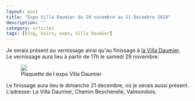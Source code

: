 ```yaml
---
layout: post
title: "Expo Villa Daumier du 29 novembre au 21 Decembre 2014"
description: ""
category: articles
tags: [blog, Guiro, expo, Villa Daumier]
---
```


Je serais présent au vernissage ainsi qu'au finissage à <a href="http://villadaumier.free.fr/accueil.html">la Villa Daumier</a>.  
Le vernissage aura lieu à partir de 17h le samedi 29 novembre.  
<figure>
	<img src="/images/expo_villa_daumier.jpg">
	<figcaption>Plaquette de l expo Villa Daumier</figcaption>
</figure>

Le finissage aura lieu le dimanche 21 decembre, où je serais aussi présent.  
L'adresse:  La Villa Daumier, Chemin Bescherelle, Valmondois.  

